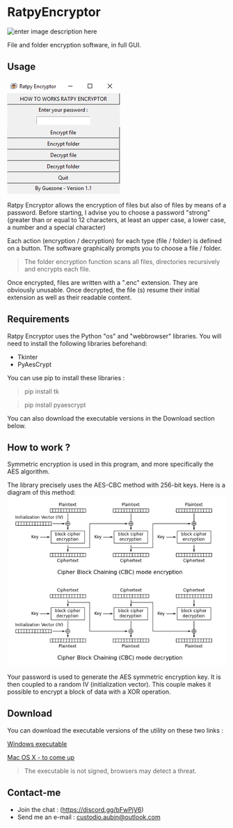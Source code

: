 # RatpyEncryptor
![enter image description here](locked.ico)

File and folder encryption software, in full GUI.
## Usage
![enter image description here](Usage.png)

Ratpy Encryptor allows the encryption of files but also of files by means of a password. Before starting, I advise you to choose a password "strong" (greater than or equal to 12 characters, at least an upper case, a lower case, a number and a special character)

Each action (encryption / decryption) for each type (file / folder) is defined on a button. The software graphically prompts you to choose a file / folder.

> The folder encryption function scans all files, directories recursively and encrypts each file.

Once encrypted, files are written with a ".enc" extension. They are obviously unusable. Once decrypted, the file (s) resume their initial extension as well as their readable content.

## Requirements 
Ratpy Encryptor uses the Python "os" and "webbrowser" libraries. You will need to install the following libraries beforehand:
- Tkinter
- PyAesCrypt

You can use pip to install these libraries :
> pip install tk

> pip install pyaescrypt

You can also download the executable versions in the Download section below.

## How to work ?
Symmetric encryption is used in this program, and more specifically the AES algorithm.

The library precisely uses the AES-CBC method with 256-bit keys. Here is a diagram of this method:
![enter image description here](AES-256-CBC.PNG)

Your password is used to generate the AES symmetric encryption key. It is then coupled to a random IV (initialization vector). This couple makes it possible to encrypt a block of data with a XOR operation.

## Download 
You can download the executable versions of the utility on these two links :

[Windows executable](https://1drv.ms/u/s!Av29I-NvEXBP3TniLuIArnE7URtq?e=2B78G0)

[Mac OS X - to come up](to%20come%20up)

> The executable is not signed, browsers may detect a threat.

## Contact-me
-   Join the chat : (https://discord.gg/bFwPjV6)
-   Send me an e-mail :  [custodio.aubin@outlook.com](mailto:guezpics@gmail.com)
